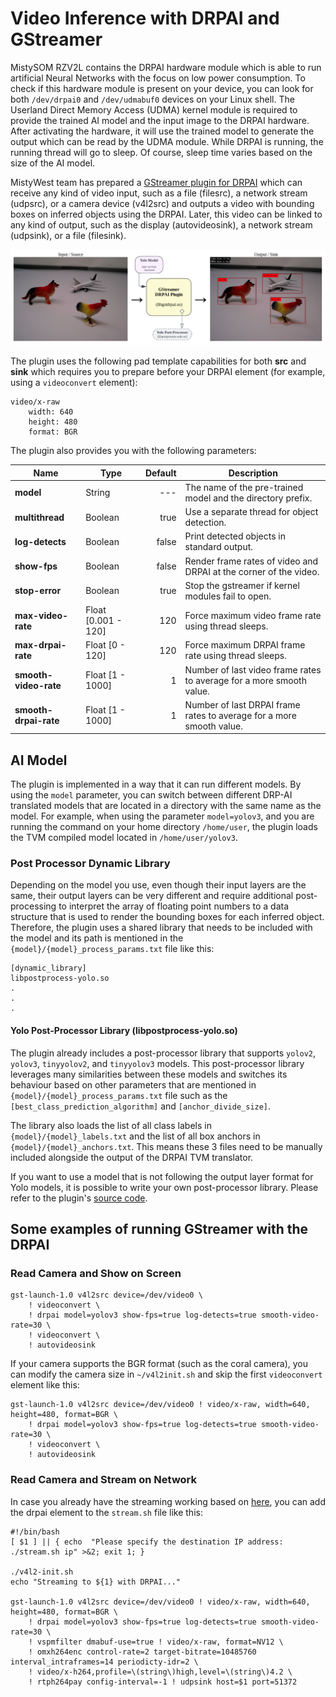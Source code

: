 # Video Inference with DRPAI and GStreamer

MistySOM RZV2L contains the DRPAI hardware module which is able to run artificial Neural Networks 
with the focus on low power consumption. To check if this hardware module is present on your device,
you can look for both `/dev/drpai0` and `/dev/udmabuf0` devices on your Linux shell. 
The Userland Direct Memory Access (UDMA) kernel module is required to provide the trained AI model and 
the input image to the DRPAI hardware. After activating the hardware, it will use the trained model to
generate the output which can be read by the UDMA module. While DRPAI is running, the running thread will
go to sleep. Of course, sleep time varies based on the size of the AI model.

MistyWest team has prepared a [GStreamer plugin for DRPAI](https://github.com/MistySOM/gstreamer1.0-drpai) which can receive any kind of video input,
such as a file (filesrc), a network stream (udpsrc), or a camera device (v4l2src) and outputs a video 
with bounding boxes on inferred objects using the DRPAI. Later, this video can be linked to any kind of 
output, such as the display (autovideosink), a network stream (udpsink), or a file (filesink).

![GStreamer DRPAI Plugin Chart](../files/img/gst-drpai-chart.png)

The plugin uses the following pad template capabilities for both **src** and **sink** which requires you
to prepare before your DRPAI element (for example, using a `videoconvert` element):

```
video/x-raw
    width: 640
    height: 480
    format: BGR
```

The plugin also provides you with the following parameters:

| Name                  | Type                | Default | Description                                                          |
|-----------------------|---------------------|--------:|----------------------------------------------------------------------|
| **model**             | String              |     --- | The name of the pre-trained model and the directory prefix.          |
| **multithread**       | Boolean             |    true | Use a separate thread for object detection.                          |
| **log-detects**       | Boolean             |   false | Print detected objects in standard output.                           |
| **show-fps**          | Boolean             |   false | Render frame rates of video and DRPAI at the corner of the video.    |
| **stop-error**        | Boolean             |    true | Stop the gstreamer if kernel modules fail to open.                   |
| **max-video-rate**    | Float [0.001 - 120] |     120 | Force maximum video frame rate using thread sleeps.                  |
| **max-drpai-rate**    | Float [0 - 120]     |     120 | Force maximum DRPAI frame rate using thread sleeps.                  |
| **smooth-video-rate** | Float [1 - 1000]    |       1 | Number of last video frame rates to average for a more smooth value. |
| **smooth-drpai-rate** | Float [1 - 1000]    |       1 | Number of last DRPAI frame rates to average for a more smooth value. |

## AI Model

The plugin is implemented in a way that it can run different models. By using the `model` parameter, 
you can switch between different DRP-AI translated models that are located in a directory with 
the same name as the model. For example, when using the parameter `model=yolov3`, and you are running
the command on your home directory `/home/user`, the plugin loads the TVM compiled model located in
`/home/user/yolov3`.

### Post Processor Dynamic Library

Depending on the model you use, even though their input layers are the same, their output layers can be
very different and require additional post-processing to interpret the array of floating point numbers
to a data structure that is used to render the bounding boxes for each inferred object. Therefore, 
the plugin uses a shared library that needs to be included with the model and its path is mentioned in 
the `{model}/{model}_process_params.txt` file like this:
```
[dynamic_library]
libpostprocess-yolo.so
.
.
.
```

#### Yolo Post-Processor Library (libpostprocess-yolo.so)

The plugin already includes a post-processor library that supports `yolov2`, `yolov3`, `tinyyolov2`, 
and `tinyyolov3` models. This post-processor library leverages many similarities between these models and
switches its behaviour based on other parameters that are mentioned in `{model}/{model}_process_params.txt` 
file such as the `[best_class_prediction_algorithm]` and `[anchor_divide_size]`. 

The library also loads the list of all class labels in `{model}/{model}_labels.txt` and the list of all 
box anchors in `{model}/{model}_anchors.txt`. This means these 3 files need to be manually included 
alongside the output of the DRPAI TVM translator.

If you want to use a model that is not following the output layer format for Yolo models, it is possible to
write your own post-processor library. Please refer to the plugin's 
[source code](https://github.com/MistySOM/gstreamer1.0-drpai).

## Some examples of running GStreamer with the DRPAI
### Read Camera and Show on Screen

```
gst-launch-1.0 v4l2src device=/dev/video0 \
    ! videoconvert \
    ! drpai model=yolov3 show-fps=true log-detects=true smooth-video-rate=30 \
    ! videoconvert \
    ! autovideosink
```
If your camera supports the BGR format (such as the coral camera), you can modify the camera size in 
`~/v4l2init.sh` and skip the first `videoconvert` element like this:
```
gst-launch-1.0 v4l2src device=/dev/video0 ! video/x-raw, width=640, height=480, format=BGR \
    ! drpai model=yolov3 show-fps=true log-detects=true smooth-video-rate=30 \
    ! videoconvert \
    ! autovideosink
```
### Read Camera and Stream on Network

In case you already have the streaming working based on [here](/content/StreamingVideo.md), you can 
add the drpai element to the `stream.sh` file like this:

````
#!/bin/bash
[ $1 ] || { echo  "Please specify the destination IP address: ./stream.sh ip" >&2; exit 1; }

./v4l2-init.sh
echo "Streaming to ${1} with DRPAI..."

gst-launch-1.0 v4l2src device=/dev/video0 ! video/x-raw, width=640, height=480, format=BGR \
    ! drpai model=yolov3 show-fps=true log-detects=true smooth-video-rate=30 \
    ! vspmfilter dmabuf-use=true ! video/x-raw, format=NV12 \
    ! omxh264enc control-rate=2 target-bitrate=10485760 interval_intraframes=14 periodicty-idr=2 \
    ! video/x-h264,profile=\(string\)high,level=\(string\)4.2 \
    ! rtph264pay config-interval=-1 ! udpsink host=$1 port=51372
````
